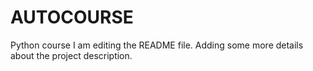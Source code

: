 # AUTOCOURSE
Python course
I am editing the README file. Adding some more details about the project description.
